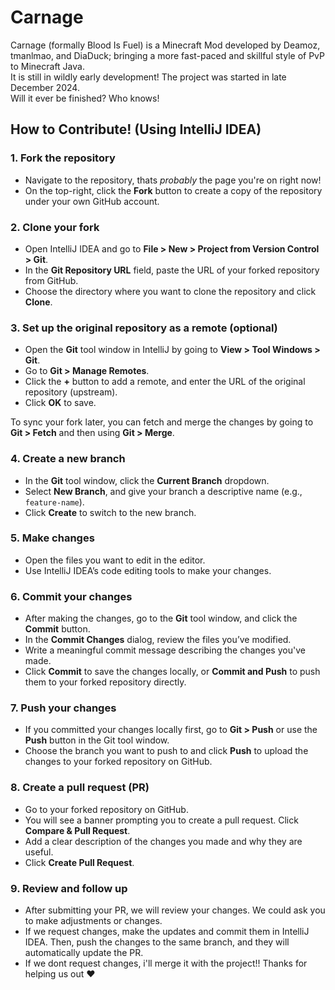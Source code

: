 # Carnage
Carnage (formally Blood Is Fuel) is a Minecraft Mod developed by Deamoz, tmanlmao, and DiaDuck; bringing a more fast-paced and skillful style of PvP to Minecraft Java.\
It is still in wildly early development! The project was started in late December 2024.\
Will it ever be finished? Who knows!

## How to Contribute! (Using IntelliJ IDEA)

### 1. Fork the repository
- Navigate to the repository, thats *probably* the page you're on right now!
- On the top-right, click the **Fork** button to create a copy of the repository under your own GitHub account.

### 2. Clone your fork
- Open IntelliJ IDEA and go to **File > New > Project from Version Control > Git**.
- In the **Git Repository URL** field, paste the URL of your forked repository from GitHub.
- Choose the directory where you want to clone the repository and click **Clone**.

### 3. Set up the original repository as a remote (optional)
- Open the **Git** tool window in IntelliJ by going to **View > Tool Windows > Git**.
- Go to **Git > Manage Remotes**.
- Click the **+** button to add a remote, and enter the URL of the original repository (upstream).
- Click **OK** to save.

To sync your fork later, you can fetch and merge the changes by going to **Git > Fetch** and then using **Git > Merge**.

### 4. Create a new branch
- In the **Git** tool window, click the **Current Branch** dropdown.
- Select **New Branch**, and give your branch a descriptive name (e.g., `feature-name`).
- Click **Create** to switch to the new branch.

### 5. Make changes
- Open the files you want to edit in the editor.
- Use IntelliJ IDEA’s code editing tools to make your changes.

### 6. Commit your changes
- After making the changes, go to the **Git** tool window, and click the **Commit** button.
- In the **Commit Changes** dialog, review the files you’ve modified.
- Write a meaningful commit message describing the changes you've made.
- Click **Commit** to save the changes locally, or **Commit and Push** to push them to your forked repository directly.

### 7. Push your changes
- If you committed your changes locally first, go to **Git > Push** or use the **Push** button in the Git tool window.
- Choose the branch you want to push to and click **Push** to upload the changes to your forked repository on GitHub.

### 8. Create a pull request (PR)
- Go to your forked repository on GitHub.
- You will see a banner prompting you to create a pull request. Click **Compare & Pull Request**.
- Add a clear description of the changes you made and why they are useful.
- Click **Create Pull Request**.

### 9. Review and follow up
- After submitting your PR, we will review your changes. We could ask you to make adjustments or changes.
- If we request changes, make the updates and commit them in IntelliJ IDEA. Then, push the changes to the same branch, and they will automatically update the PR.
- If we dont request changes, i'll merge it with the project!! Thanks for helping us out :heart:
